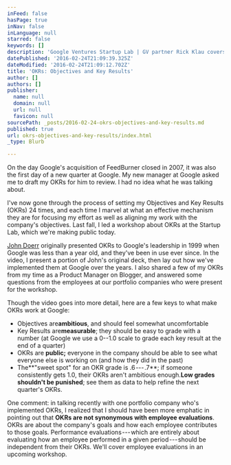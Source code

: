 ```yaml
---
inFeed: false
hasPage: true
inNav: false
inLanguage: null
starred: false
keywords: []
description: 'Google Ventures Startup Lab | GV partner Rick Klau covers the value of setting objectives and key results (OKRs) and how this has been done at Google since 1999. Understand the key attributes of effective OKRs and how to apply them in your own organization.'
datePublished: '2016-02-24T21:09:39.325Z'
dateModified: '2016-02-24T21:09:12.702Z'
title: 'OKRs: Objectives and Key Results'
author: []
authors: []
publisher:
  name: null
  domain: null
  url: null
  favicon: null
sourcePath: _posts/2016-02-24-okrs-objectives-and-key-results.md
published: true
url: okrs-objectives-and-key-results/index.html
_type: Blurb

---
```

On the day Google's acquisition of FeedBurner closed in 2007, it was also the first day of a new quarter at Google. My new manager at Google asked me to draft my OKRs for him to review. I had no idea what he was talking about.

I've now gone through the process of setting my Objectives and Key Results (OKRs) 24 times, and each time I marvel at what an effective mechanism they are for focusing my effort as well as aligning my work with the company's objectives. Last fall, I led a workshop about OKRs at the Startup Lab, which we're making public today.

[John Doerr][0] originally presented OKRs to Google's leadership in 1999 when Google was less than a year old, and they've been in use ever since. In the video, I present a portion of John's original deck, then lay out how we've implemented them at Google over the years. I also shared a few of my OKRs from my time as a Product Manager on Blogger, and answered some questions from the employees at our portfolio companies who were present for the workshop.

Though the video goes into more detail, here are a few keys to what make OKRs work at Google:

* Objectives are**ambitious**, and should feel somewhat uncomfortable
* Key Results are**measurable**; they should be easy to grade with a number (at Google we use a 0--1.0 scale to grade each key result at the end of a quarter)
* OKRs are **public;** everyone in the company should be able to see what everyone else is working on (and how they did in the past)
* The**"sweet spot" for an OKR grade is .6 --- .7**; if someone consistently gets 1.0, their OKRs aren't ambitious enough.**Low grades shouldn't be punished**; see them as data to help refine the next quarter's OKRs.

One comment: in talking recently with one portfolio company who's implemented OKRs, I realized that I should have been more emphatic in pointing out that **OKRs are not synonymous with employee evaluations**. OKRs are about the company's goals and how each employee contributes to those goals. Performance evaluations --- which are entirely about evaluating how an employee performed in a given period --- should be independent from their OKRs. We'll cover employee evaluations in an upcoming workshop.

[0]: http://www.kpcb.com/partner/john-doerr